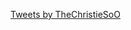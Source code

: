 <a class="twitter-timeline" href="https://twitter.com/TheChristieSoO?ref_src=twsrc%5Etfw">Tweets by TheChristieSoO</a> <script async src="https://platform.twitter.com/widgets.js" charset="utf-8"></script>
